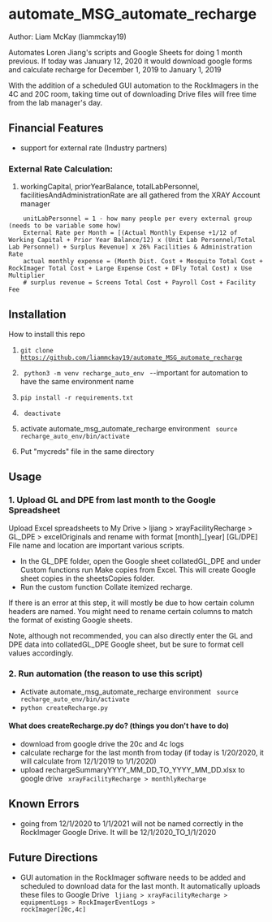 # automate_MSG_automate_recharge
Author: Liam McKay (liammckay19)

 Automates Loren Jiang's scripts and Google Sheets for doing 1 month previous. If today was January 12, 2020 it would download google forms and calculate recharge for December 1, 2019 to January 1, 2019 
 
 With the addition of a scheduled GUI automation to the RockImagers in the 4C and 20C room, taking time out of downloading Drive files will free time from the lab manager's day.
 
## Financial Features
- support for external rate (Industry partners) 

### External Rate Calculation:
1. workingCapital, priorYearBalance, totalLabPersonnel, facilitiesAndAdministrationRate are all gathered from the XRAY Account manager 
``` volume = 1 - how many months you are charging for
    unitLabPersonnel = 1 - how many people per every external group (needs to be variable some how)
    External Rate per Month = [(Actual Monthly Expense +1/12 of Working Capital + Prior Year Balance/12) x (Unit Lab Personnel/Total Lab Personnel) + Surplus Revenue] x 26% Facilities & Administration Rate
    actual monthly expense = (Month Dist. Cost + Mosquito Total Cost + RockImager Total Cost + Large Expense Cost + DFly Total Cost) x Use Multiplier 
    # surplus revenue = Screens Total Cost + Payroll Cost + Facility Fee
```

## Installation

How to install this repo

1. <code>git clone https://github.com/liammckay19/automate_MSG_automate_recharge</code>

2. <code> python3 -m venv recharge_auto_env </code> --important for automation to have the same environment name

3. <code>pip install -r requirements.txt</code>

4. <code> deactivate </code>

5. activate automate_msg_automate_recharge environment <code> source recharge_auto_env/bin/activate </code>

6. Put "mycreds" file in the same directory

## Usage
### 1. Upload GL and DPE from last month to the Google Spreadsheet

Upload Excel spreadsheets to My Drive > ljiang > xrayFacilityRecharge > GL_DPE > excelOriginals and rename with format [month]_[year] [GL/DPE] File name and location are important various scripts.

- In the GL_DPE folder, open the Google sheet collatedGL_DPE and under Custom functions run Make copies from Excel. This will create Google sheet copies in the sheetsCopies folder.
- Run the custom function Collate itemized recharge. 

If there is an error at this step, it will mostly be due to how certain column headers are named. You might need to rename certain columns to match the format of existing Google sheets.

Note, although not recommended, you can also directly enter the GL and DPE data into collatedGL_DPE Google sheet, but be sure to format cell values accordingly.

### 2. Run automation (the reason to use this script)

- Activate automate_msg_automate_recharge environment <code> source recharge_auto_env/bin/activate </code>
- <code>python createRecharge.py</code>

#### What does createRecharge.py do? (things you don't have to do)
- download from google drive the 20c and 4c logs
- calculate recharge for the last month from today (if today is 1/20/2020, it will calculate from 12/1/2019 to 1/1/2020)
- upload rechargeSummaryYYYY_MM_DD_TO_YYYY_MM_DD.xlsx to google drive <code> xrayFacilityRecharge > monthlyRecharge </code>

## Known Errors
- going from 12/1/2020 to 1/1/2021 will not be named correctly in the RockImager Google Drive. It will be 12/1/2020_TO_1/1/2020
 
## Future Directions
- GUI automation in the RockImager software needs to be added and scheduled to download data for the last month. It automatically uploads these files to Google Drive <code> ljiang > xrayFacilityRecharge > equipmentLogs > RockImagerEventLogs > rockImager[20c,4c]</code>

